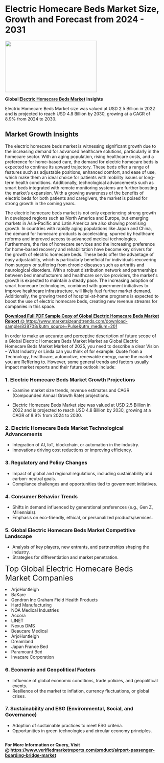<H1>Electric Homecare Beds Market Size, Growth and Forecast from 2024 - 2031</H1><img class="aligncenter size-medium wp-image-584254" src="https://thirdeyenews.in/wp-content/uploads/2024/09/Global-Market-Research-300x168.jpeg" alt="" width="300" height="168" /><p><strong>Global&nbsp;<a href="https://www.marketsizeandtrends.com/download-sample/838708/&amp;utm_source=Pulse&amp;utm_medium=201">Electric Homecare Beds Market</a> Insights</strong></p><p>Electric Homecare Beds Market size was valued at USD 2.5 Billion in 2022 and is projected to reach USD 4.8 Billion by 2030, growing at a CAGR of 8.9% from 2024 to 2030.</p><p><h2>Market Growth Insights</h2> <p>The electric homecare beds market is witnessing significant growth due to the increasing demand for advanced healthcare solutions, particularly in the homecare sector. With an aging population, rising healthcare costs, and a preference for home-based care, the demand for electric homecare beds is expected to continue its upward trajectory. These beds offer a range of features such as adjustable positions, enhanced comfort, and ease of use, which make them an ideal choice for patients with mobility issues or long-term health conditions. Additionally, technological advancements such as smart beds integrated with remote monitoring systems are further boosting the market’s expansion. With a growing awareness of the benefits of electric beds for both patients and caregivers, the market is poised for strong growth in the coming years.</p> <p><a href="#"></a></p> <p>The electric homecare beds market is not only experiencing strong growth in developed regions such as North America and Europe, but emerging markets in Asia-Pacific and Latin America are also showing promising growth. In countries with rapidly aging populations like Japan and China, the demand for homecare products is accelerating, spurred by healthcare reforms and improved access to advanced medical technologies. Furthermore, the rise of homecare services and the increasing preference for home-based recovery and rehabilitation have become key drivers for the growth of electric homecare beds. These beds offer the advantage of easy adjustability, which is particularly beneficial for individuals recovering from surgery or suffering from chronic diseases such as arthritis and neurological disorders. With a robust distribution network and partnerships between bed manufacturers and healthcare service providers, the market's growth is expected to maintain a steady pace. The increasing adoption of smart homecare technologies, combined with government initiatives to improve healthcare infrastructure, will likely fuel further market demand. Additionally, the growing trend of hospital-at-home programs is expected to boost the use of electric homecare beds, creating new revenue streams for companies in this space.</p> <p><a href="#"></p><p><span class=""><strong>Download Full PDF Sample Copy of Global Electric Homecare Beds Market Report</strong> @ <a href="https://www.marketsizeandtrends.com/download-sample/838708/&amp;utm_source=Pulse&amp;utm_medium=201" target="_blank">https://www.marketsizeandtrends.com/download-sample/838708/&amp;utm_source=Pulse&amp;utm_medium=201</a></span></p><p>In order to make an accurate and perceptive description of future scope of a Global&nbsp;Electric Homecare Beds Market Market as Global&nbsp;Electric Homecare Beds Market Market of 2025, you need to describe a clear Vision &ndash; What Industry or Linda can you think of for example: Quote from a Technology, healthcare, automotive, renewable energy, name the market you are Reffering to. However, some general trends and factors usually impact market reports and their future outlook include:</p><h3>1.&nbsp;<strong>Electric Homecare Beds Market Growth Projections</strong></h3><ul><li>Examine market size trends, revenue estimates and CAGR (Compounded Annual Growth Rate) projections.</li><li><p>Electric Homecare Beds Market size was valued at USD 2.5 Billion in 2022 and is projected to reach USD 4.8 Billion by 2030, growing at a CAGR of 8.9% from 2024 to 2030.</p></li></ul><h3>2.&nbsp;<strong>Electric Homecare Beds Market Technological Advancements</strong></h3><ul><li>Integration of AI, IoT, blockchain, or automation in the industry.</li><li>Innovations driving cost reductions or improving efficiency.</li></ul><h3>3.&nbsp;<strong>Regulatory and Policy Changes</strong></h3><ul><li>Impact of global and regional regulations, including sustainability and carbon-neutral goals.</li><li>Compliance challenges and opportunities tied to government initiatives.</li></ul><h3>4.&nbsp;<strong>Consumer Behavior Trends</strong></h3><ul><li>Shifts in demand influenced by generational preferences (e.g., Gen Z, Millennials).</li><li>Emphasis on eco-friendly, ethical, or personalized products/services.</li></ul><h3>5.&nbsp;<strong>Global Electric Homecare Beds Market Competitive Landscape</strong></h3><ul><li>Analysis of key players, new entrants, and partnerships shaping the industry.</li><li>Strategies for differentiation and market penetration.</li></ul><p data-pm-slice="1 1 []"><span style="color: inherit; font-family: inherit; font-size: 25px;">Top Global Electric Homecare Beds Market Companies</span></p><div class="" data-test-id=""><p><li>ArjoHuntleigh</li><li> BaKare</li><li> Gendron Inc Graham Field Health Products</li><li> Hard Manufacturing</li><li> NOA Medical Industries</li><li> Accora</li><li> LINET</li><li> Nexus DMS</li><li> Beaucare Medical</li><li> ArjoHuntleigh</li><li> Dreamland</li><li> Japan France Bed</li><li> Paramount Bed</li><li> Invacare Corporation</li></p></div><h3>6.&nbsp;<strong>Economic and Geopolitical Factors</strong></h3><ul><li>Influence of global economic conditions, trade policies, and geopolitical events.</li><li>Resilience of the market to inflation, currency fluctuations, or global crises.</li></ul><h3>7.&nbsp;<strong>Sustainability and ESG (Environmental, Social, and Governance)</strong></h3><ul><li>Adoption of sustainable practices to meet ESG criteria.</li><li>Opportunities in green technologies and circular economy principles.</li></ul><h2><strong style="font-size: 14px;">For More Information or Query, Visit @&nbsp;</strong><a style="background-color: #ffffff; font-size: 14px;" href="https://www.marketsizeandtrends.com/report/electric-homecare-beds-market/" target="_blank">https://www.verifiedmarketreports.com/product/airport-passenger-boarding-bridge-market</a></h2>
